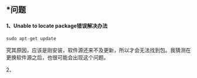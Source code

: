 ## *问题

#### 1、Unable to locate package错误解决办法

```cpp
sudo apt-get update
```

​        究其原因，应该是刚安装，软件源还来不及更新，所以才会无法找到包。我猜测在更换软件源之后，也很可能会出现这个问题。

2、